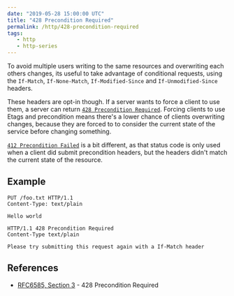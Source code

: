```yaml
---
date: "2019-05-28 15:00:00 UTC"
title: "428 Precondition Required"
permalink: /http/428-precondition-required
tags:
   - http
   - http-series
---
```


To avoid multiple users writing to the same resources and overwriting each
others changes, its useful to take advantage of conditional requests, using
the `If-Match`, `If-None-Match`, `If-Modified-Since` and `If-Unmodified-Since`
headers.

These headers are opt-in though. If a server wants to force a client to use
them, a server can return [`428 Precondition Required`][1]. Forcing clients to use
Etags and precondition means there's a lower chance of clients overwriting
changes, because they are forced to to consider the current state of the
service before changing something.

[`412 Precondition Failed`][2] is a bit different, as that status code is only
used when a client did submit precondition headers, but the headers didn't
match the current state of the resource.


Example
-------

```http
PUT /foo.txt HTTP/1.1
Content-Type: text/plain

Hello world
```

```http
HTTP/1.1 428 Precondition Required
Content-Type text/plain

Please try submitting this request again with a If-Match header
```

References
----------

* [RFC6585, Section 3][1] - 428 Precondition Required

[1]: https://tools.ietf.org/html/rfc6585#section-3 "428 Precondition Required"
[2]: /http/412-precondition-failed "412 Precondition Failed"
